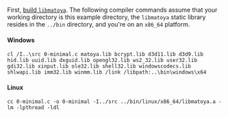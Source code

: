 First, [build `libmatoya`](https://github.com/matoya/libmatoya/wiki/Building). The following compiler commands assume that your working directory is this example directory, the `libmatoya` static library resides in the `../bin` directory, and you're on an `x86_64` platform.

#### Windows

`cl /I..\src 0-minimal.c matoya.lib bcrypt.lib d3d11.lib d3d9.lib hid.lib uuid.lib dxguid.lib opengl32.lib ws2_32.lib user32.lib gdi32.lib xinput.lib ole32.lib shell32.lib windowscodecs.lib shlwapi.lib imm32.lib winmm.lib /link /libpath:..\bin\windows\x64`

#### Linux

`cc 0-minimal.c -o 0-minimal -I../src ../bin/linux/x86_64/libmatoya.a -lm -lpthread -ldl`
